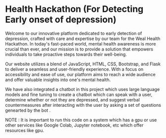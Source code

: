 # Health Hackathon (For Detecting Early onset of depression)

Welcome to our innovative platform dedicated to early detection of depression, crafted with care and expertise by our team for the Weal Health Hackathon. In today's fast-paced world, mental health awareness is more crucial than ever, and our mission is to provide a solution that empowers individuals to take proactive steps towards their well-being.

Our website utilizes a blend of JavaScript, HTML, CSS, Bootstrap, and Flask to deliver a seamless and user-friendly experience. With a focus on accessibility and ease of use, our platform aims to reach a wide audience and offer valuable insights into one's mental health.

We have also integrated a chatbot in this project which uses large language models and fine tuning to create a chatbot which can speak with a user, determine whether or not they are depressed, and suggest verbal countermeasures after interacting with the user by asking a set of questions genearted by the bot . 

NOTE : It is important to run this code on a system which has a gpu or use other services like Google Colab, Jupyter notebook, etc which offer resources like gpu.
